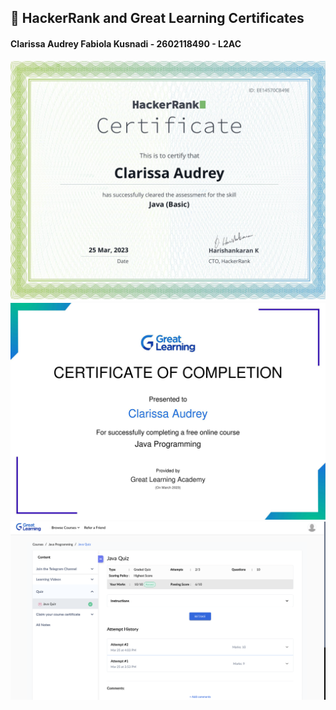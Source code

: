 ## 📜 HackerRank and Great Learning Certificates

#### Clarissa Audrey Fabiola Kusnadi - 2602118490 - L2AC

<img src="./JavaBasicCertificate.png" width="750">
<img src="./QuizCertificate.jpg" width="750">
<img src="./QuizMarks.png" width="750">
